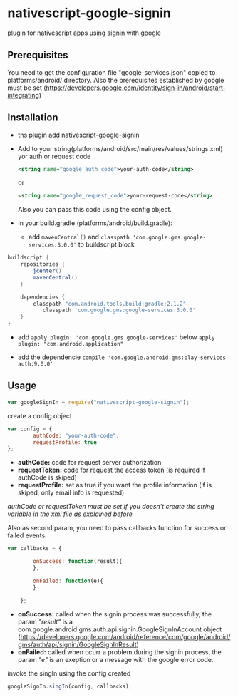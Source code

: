 # nativescript-google-signin
plugin for nativescript apps using signin with google

## Prerequisites
You need to get the configuration file "google-services.json" copied to platforms/android/ directory. Also the prerequisites established by google must be set (https://developers.google.com/identity/sign-in/android/start-integrating)


## Installation
- tns plugin add nativescript-google-signin

- Add to your string(platforms/android/src/main/res/values/strings.xml) yor auth or request code
  ```xml
  <string name="google_auth_code">your-auth-code</string>
  ```
  or
  ```xml
  <string name="google_request_code">your-request-code</string>
  ```

  Also you can pass this code using the config object.

- In your build.gradle (platforms/android/build.gradle):

  * add ```mavenCentral()``` and ```classpath 'com.google.gms:google-services:3.0.0'``` to buildscript block

```gradle
buildscript {
    repositories {
        jcenter()
        mavenCentral()
    }

	dependencies {
		classpath "com.android.tools.build:gradle:2.1.2"
           classpath 'com.google.gms:google-services:3.0.0'
	}
}
```

  * add ```apply plugin: 'com.google.gms.google-services'``` below ```apply plugin: "com.android.application"```

  * add the dependencie ```compile 'com.google.android.gms:play-services-auth:9.0.0'``` 

## Usage
```javascript
var googleSignIn = require("nativescript-google-signin");
```

create a config object
```javascript
var config = {
        authCode: "your-auth-code",
        requestProfile: true
};
```

- **authCode:** code for request server authorization
- **requestToken:** code for request the access token (is required if authCode is skiped)
- **requestProfile:** set as true if you want the profile information (if is skiped, only email info is requested)

*authCode or requestToken must be set if you doesn't create the string variable in the xml file as explained before*

Also as second param, you need to pass callbacks function for success or failed events:

```javascript
var callbacks = {

        onSuccess: function(result){
        },

        onFailed: function(e){
        }

    };
```

- **onSuccess:** called when the signin process was successfully, the param *"result"* is a com.google.android.gms.auth.api.signin.GoogleSignInAccount object (https://developers.google.com/android/reference/com/google/android/gms/auth/api/signin/GoogleSignInResult)
- **onFailed:** called when ocurr a problem during the signin process, the param *"e"* is an exeption or a message with the google error code.


invoke the singIn using the config created
```javascript
googleSignIn.singIn(config, callbacks);
```

